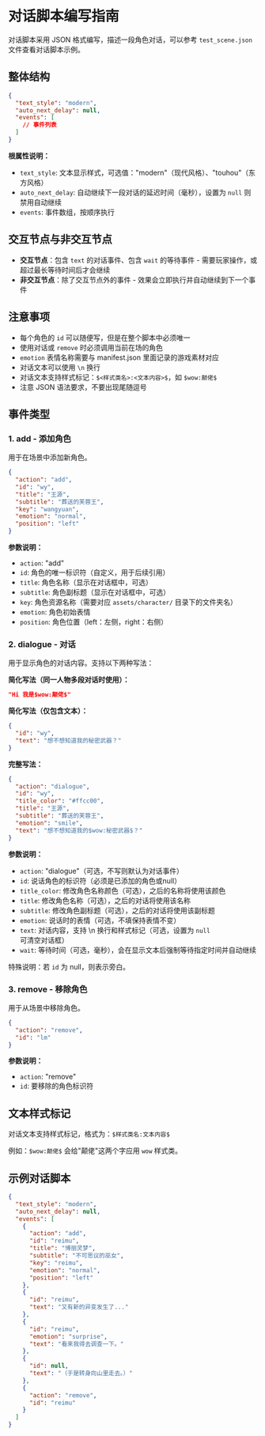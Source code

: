 # 对话脚本编写指南

对话脚本采用 JSON 格式编写，描述一段角色对话，可以参考 `test_scene.json` 文件查看对话脚本示例。

## 整体结构

```json
{
  "text_style": "modern",
  "auto_next_delay": null,
  "events": [
    // 事件列表
  ]
}
```

**根属性说明：**

- `text_style`: 文本显示样式，可选值："modern"（现代风格）、"touhou"（东方风格）
- `auto_next_delay`: 自动继续下一段对话的延迟时间（毫秒），设置为 `null` 则禁用自动继续
- `events`: 事件数组，按顺序执行

## 交互节点与非交互节点

- **交互节点**：包含 `text` 的对话事件、包含 `wait` 的等待事件 - 需要玩家操作，或超过最长等待时间后才会继续
- **非交互节点**：除了交互节点外的事件 - 效果会立即执行并自动继续到下一个事件

## 注意事项

- 每个角色的 `id` 可以随便写，但是在整个脚本中必须唯一
- 使用对话或 `remove` 时必须调用当前在场的角色
- `emotion` 表情名称需要与 manifest.json 里面记录的游戏素材对应
- 对话文本可以使用 `\n` 换行
- 对话文本支持样式标记：`$<样式类名>:<文本内容>$`，如 `$wow:颠佬$`
- 注意 JSON 语法要求，不要出现尾随逗号

## 事件类型

### 1. add - 添加角色

用于在场景中添加新角色。

```json
{
  "action": "add",
  "id": "wy",
  "title": "王源",
  "subtitle": "葬送的芙蓉王",
  "key": "wangyuan",
  "emotion": "normal",
  "position": "left"
}
```

**参数说明：**

- `action`: "add"
- `id`: 角色的唯一标识符（自定义，用于后续引用）
- `title`: 角色名称（显示在对话框中，可选）
- `subtitle`: 角色副标题（显示在对话框中，可选）
- `key`: 角色资源名称（需要对应 `assets/character/` 目录下的文件夹名）
- `emotion`: 角色初始表情
- `position`: 角色位置（left：左侧，right：右侧）

### 2. dialogue - 对话

用于显示角色的对话内容。支持以下两种写法：

**简化写法（同一人物多段对话时使用）：**

```json
"Hi 我是$wow:颠佬$"
```

**简化写法（仅包含文本）：**

```json
{
  "id": "wy",
  "text": "想不想知道我的秘密武器？"
}
```

**完整写法：**

```json
{
  "action": "dialogue",
  "id": "wy",
  "title_color": "#ffcc00",
  "title": "王源",
  "subtitle": "葬送的芙蓉王",
  "emotion": "smile",
  "text": "想不想知道我的$wow:秘密武器$？"
}
```

**参数说明：**

- `action`: "dialogue"（可选，不写则默认为对话事件）
- `id`: 说话角色的标识符（必须是已添加的角色或null）
- `title_color`: 修改角色名称颜色（可选），之后的名称将使用该颜色
- `title`: 修改角色名称（可选），之后的对话将使用该名称
- `subtitle`: 修改角色副标题（可选），之后的对话将使用该副标题
- `emotion`: 说话时的表情（可选，不填保持表情不变）
- `text`: 对话内容，支持 \n 换行和样式标记（可选，设置为 `null` 可清空对话框）
- `wait`: 等待时间（可选，毫秒），会在显示文本后强制等待指定时间并自动继续

特殊说明：若 `id` 为 null，则表示旁白。

### 3. remove - 移除角色

用于从场景中移除角色。

```json
{
  "action": "remove",
  "id": "lm"
}
```

**参数说明：**

- `action`: "remove"
- `id`: 要移除的角色标识符

## 文本样式标记

对话文本支持样式标记，格式为：`$样式类名:文本内容$`

例如：`$wow:颠佬$` 会给"颠佬"这两个字应用 `wow` 样式类。

## 示例对话脚本

```json
{
  "text_style": "modern",
  "auto_next_delay": null,
  "events": [
    {
      "action": "add",
      "id": "reimu",
      "title": "博丽灵梦",
      "subtitle": "不可思议的巫女",
      "key": "reimu",
      "emotion": "normal",
      "position": "left"
    },
    {
      "id": "reimu",
      "text": "又有新的异变发生了..."
    },
    {
      "id": "reimu",
      "emotion": "surprise",
      "text": "看来我得去调查一下。"
    },
    {
      "id": null,
      "text": "（于是转身向山里走去。）"
    },
    {
      "action": "remove",
      "id": "reimu"
    }
  ]
}
```
